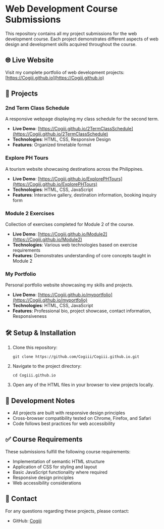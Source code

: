 # Web Development Course Submissions

This repository contains all my project submissions for the web development course. Each project demonstrates different aspects of web design and development skills acquired throughout the course.

## 🌐 Live Website

Visit my complete portfolio of web development projects: [https://Cogiii.github.io](https://Cogiii.github.io)

## 📁 Projects

### 2nd Term Class Schedule
A responsive webpage displaying my class schedule for the second term.
- **Live Demo**: [https://Cogiii.github.io/2TermClassSchedule](https://Cogiii.github.io/2TermClassSchedule)
- **Technologies**: HTML, CSS, Responsive Design
- **Features**: Organized timetable format

### Explore PH Tours
A tourism website showcasing destinations across the Philippines.
- **Live Demo**: [https://Cogiii.github.io/ExplorePHTours](https://Cogiii.github.io/ExplorePHTours)
- **Technologies**: HTML, CSS, JavaScript
- **Features**: Interactive gallery, destination information, booking inquiry form

### Module 2 Exercises
Collection of exercises completed for Module 2 of the course.
- **Live Demo**: [https://Cogiii.github.io/Module2](https://Cogiii.github.io/Module2)
- **Technologies**: Various web technologies based on exercise requirements
- **Features**: Demonstrates understanding of core concepts taught in Module 2

### My Portfolio
Personal portfolio website showcasing my skills and projects.
- **Live Demo**: [https://Cogiii.github.io/myportfolio](https://Cogiii.github.io/myportfolio)
- **Technologies**: HTML, CSS, JavaScript
- **Features**: Professional bio, project showcase, contact information, Responsiveness

## 🛠️ Setup & Installation

1. Clone this repository:
   ```
   git clone https://github.com/Cogiii/Cogiii.github.io.git
   ```
2. Navigate to the project directory:
   ```
   cd Cogiii.github.io
   ```
3. Open any of the HTML files in your browser to view projects locally.

## 📝 Development Notes

- All projects are built with responsive design principles
- Cross-browser compatibility tested on Chrome, Firefox, and Safari
- Code follows best practices for web accessibility

## ✅ Course Requirements

These submissions fulfill the following course requirements:
- Implementation of semantic HTML structure
- Application of CSS for styling and layout
- Basic JavaScript functionality where required
- Responsive design principles
- Web accessibility considerations

## 📧 Contact

For any questions regarding these projects, please contact:
- GitHub: [Cogiii](https://github.com/Cogiii)